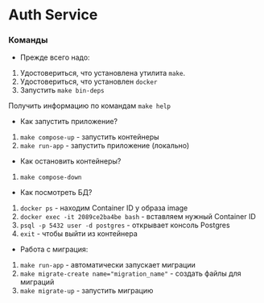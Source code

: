 # Auth Service

### Команды

- Прежде всего надо:

1) Удостовериться, что установлена утилита `make`.  
2) Удостовериться, что установлен `docker`
2) Запустить `make bin-deps`

Получить информацию по командам `make help`

- Как запустить приложение?

1) `make compose-up` - запустить контейнеры
2) `make run-app` - запустить приложение (локально)

- Как остановить контейнеры?

1) `make compose-down`

- Как посмотреть БД?

1) `docker ps` - находим Container ID у образа image
2) `docker exec -it 2089ce2ba4be bash` - вставляем нужный Container ID
3) `psql -p 5432 user -d postgres` - открывает консоль Postgres
4) `exit` - чтобы выйти из контейнера

- Работа с миграция:

1) `make run-app` - автоматически запускает миграции
2) `make migrate-create name="migration_name"` - создать файлы для миграций
3) `make migrate-up` - запустить миграцию